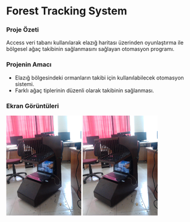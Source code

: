 # Forest Tracking System

### Proje Özeti 
Access veri tabanı kullanılarak elazığ haritası üzerinden oyunlaştırma ile bölgesel ağaç takibinin sağlanmasını sağlayan otomasyon programı. 

### Projenin Amacı
- Elazığ bölgesindeki ormanların takibi için kullanılabilecek otomasyon sistemi.
- Farklı ağaç tiplerinin düzenli olarak takibinin sağlanması.

### Ekran Görüntüleri
<img src="https://github.com/samiloztoprak/Barrier-Free-Shopping/blob/master/Proje%20Resimleri/Prototype.jpg?raw=true" alt="drawing" width="200"/>
<img src="https://github.com/samiloztoprak/Barrier-Free-Shopping/blob/master/Proje%20Resimleri/Prototype.jpg?raw=true" alt="drawing" width="200"/>
